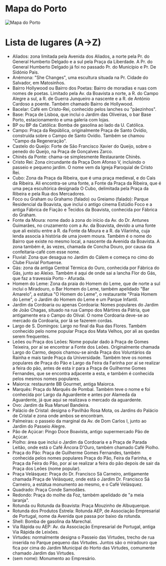 # Mapa do Porto

![Mapa do Porto](/2022-12-20-Porto.png)

# Lista de lugares (A→Z)

- Aliados: zona limitada pela Avenida dos Aliados, a norte pela Pr. do General Humberto Delgado e a sul pela Praça da Liberdade. A Pr. do General Humberto Delgado já foi no passado Pr. do Município e Pr. De Sidónio Pais.
- Anémona: "She Changes", uma escultura situada na Pr. Cidade do Salvador, em Matosinhos.
- Bairro Hollywood ou Bairro dos Poetas: Bairro de moradias e ruas com nomes de poetas. Limitado pela Av. da Boavista a norte, a R. do Campo Alegre a sul, a R. de Guerra Junqueiro a nascente e a R. de António Cardoso a poente. Também chamado Bairro de Hollywood.
- Bacelar: Café em Cristo-Rei, conhecido pelos lanches ou "pãezinhos". 
- Base: Praça de Lisboa, que inclui o Jardim das Oliveiras, o bar Base Porto, estacionamento e uma galeria com lojas.
- BP ou BP da Católica: Bomba de gasolina ao lado da U. Católica.
- Campo: Praça da República, originalmente Praça de Santo Ovídio, construída sobre o Campo de Santo Ovídio. Também se chamou "Campo da Regeneração". 
- Castelo do Queijo: Forte de São Francisco Xavier do Queijo, sobre o penedo do Queijo, na Praça de Gonçalves Zarco.
- Chinês da Ponte: chama-se simplesmente Restaurante Chinês.
- Cristo Rei: Zona circundante da Praça Dom Afonso V, incluindo o passeio e pequeno jardim. O nome vem da Igreja Paroquial de Cristo Rei.
- Cubo: Zona da Praça da Ribeira, que é uma praça medieval, e do Cais da Ribeira. Ali encontra-se uma fonte, a Fonte da Praça da Ribeira, que é uma peça escultórica designada O Cubo, delimitada pela Praça da Ribeira e pela Rua dos Mercadores.
- Foco ou Graham ou Grahamo (falado) ou Greiamo (falado): Parque Residencial da Boavista, que inclui o antigo cinema Estúdio Foco e a antiga Fábrica de Fiação e Tecidos da Boavista, conhecida por Fábrica do Graham.
- Fonte da Moura: nome dado à zona do início da Av. do Dr. Antunes Guimarães, no cruzamento com a Av. da Boavista, devido a uma fonte que ali existiu entre a R. da Fonte da Moura e a R. da Vilarinha, cuja lenda associa à história de uma jovem moura. Também é o nome do Bairro que existe no mesmo local, a nascente da Avenida da Boavista. A zona também é, às vezes, chamada de Concha Douro, por causa da confeitaria-café com esse nome.
- Fluvial: Zona que desagua no Jardim do Cálem e começa no cimo do Clube Fluvial Portuense. 
- Gás: zona da antiga Central Térmica do Ouro, conhecida por Fábrica do Gás, junto ao Aleixo. Também é aqui de onde sai a lancha Flor do Gás, que faz a travessia Porto - Afurada.
- Homem do Leme: Zona da praia do Homem do Leme, que de norte a sul inclui o Miradouro, o Bar Homem do Leme, também apelidado "Bar Amarelo", a estátua "O Homem do Leme", o restaurante "Praia Homem do Leme", o Jardim do Homem do Leme e um Parque Infantil.
- Jardim da Cordoaria ou apenas Cordoaria: Nomes populares do Jardim de João Chagas, situado na rua Campo dos Mártires da Pátria, que antigamente era o Campo do Olival. O nome Cordoaria deve-se ao mercado da Cordoaria, por lá se fazerem cordas.
- Largo de S. Domingos: Largo no final da Rua das Flores. Também conhecido pelo nome popular Praça dos Mata Velhos, por ali as quedas serem frequentes.
- Leões ou Praça dos Leões: Nome popular dado à Praça de Gomes Teixeira, por aí se encontrar a Fonte dos Leões. Originalmente chamada Largo do Carmo, depois chamou-se ainda Praça dos Voluntários da Rainha e mais tarde Praça da Universidade. Também teve os nomes populares de Praça do Pão e Largo da Feira da Farinha por aí se realizar a feira do pão, antes de esta ir para a Praça de Guilherme Gomes Fernandes, que se encontra adjacente a esta, e também é conhecida pelos mesmos nomes populares.
- Maiorca: restaurante BB Gourmet, antiga Maiorca.
- Marquês: Praça do Marquês de Pombal. Também teve o nome e foi conhecida por Largo da Aguardente e antes por Alameda da Aguardente, já que aqui se realizava o mercado da aguardente.
- Ovo: Jardim da Rua Manuel Bandeira.
- Palácio de Cristal: designa o Pavilhão Rosa Mota, os Jardins do Palácio de Cristal e zona onde ambos se encontram.
- Palmeiras: o passeio da marginal da Av. de Dom Carlos I, junto ao Jardim do Passeio Alegre.
- Pão de Açúcar: Pingo Doce Boavista, antigo supermercado Pão de Açúcar.
- Piolho: área que inclui o Jardim da Cordoaria e a Praça de Parada Leitão, onde está o Café Âncora D'Ouro, também chamado Café Piolho.
- Praça do Pão: Praça de Guilherme Gomes Fernandes, também conhecida pelos nomes populares Praça do Pão, Feira da Farinha, e Praça da Feira do Pão, por aí se realizar a feira do pão depois de sair da Praça dos Leões (nome popular).
- Praça Velásquez: Praça do Dr. Francisco Sá Carneiro, antigamente chamada Praça de Velásquez, onde está o Jardim Dr. Francisco Sá Carneiro, a estátua monumento ao mesmo, e o Café Velásquez.
- Quadrado: Praça Conde Samodães.
- Redondo: Praça do molhe da Foz, também apelidado de "a meia laranja".
- Rotunda ou Rotunda da Boavista: Praça Mouzinho de Albuquerque.
- Rotunda dos Produtos Estrela: Rotunda AEP, de Associação Empresarial de Portugal, nome da Avenida que passa por baixo da rotunda.
- Shell: Bomba de gasolina da Marechal.
- Via Rápida ou AEP: Av. da Associação Empresarial de Portugal, antiga Via Rápida de Leixões.
- Virtudes: normalmente designa o Passeio das Virtudes, trecho de rua inserida no Parque pequeno das Virtudes. Juntos são o miradouro que fica por cima do Jardim Municipal do Horto das Virtudes, comumente chamado Jardim das Virtudes.
- (sem nome): Monumento ao Empresário.